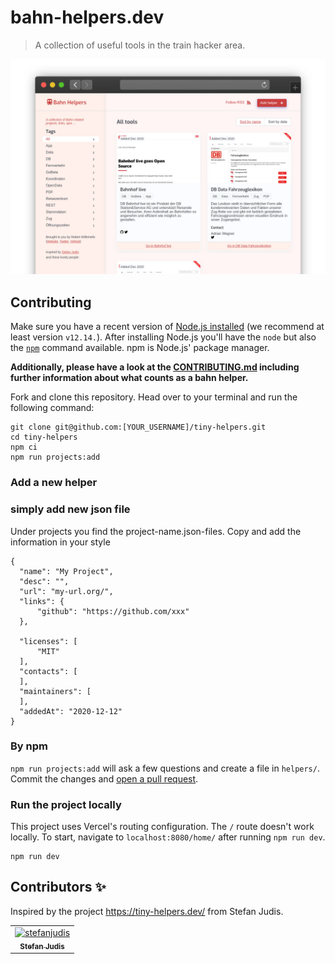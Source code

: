 # bahn-helpers.dev

> A collection of useful tools in the train hacker area.

![Screenshot of bahn-helpers.dev](./screenshot.jpg)

## Contributing

Make sure you have a recent version of [Node.js installed](https://nodejs.org/en/) (we recommend at least version `v12.14.`). After installing Node.js you'll have the `node` but also the [`npm`](https://www.npmjs.com/) command available. npm is Node.js' package manager.

**Additionally, please have a look at the [CONTRIBUTING.md](./CONTRIBUTING.md) including further information about what counts as a bahn helper.**


Fork and clone this repository. Head over to your terminal and run the following command:

```
git clone git@github.com:[YOUR_USERNAME]/tiny-helpers.git
cd tiny-helpers
npm ci
npm run projects:add
```

### Add a new helper

### simply add new json file
Under projects you find the project-name.json-files. Copy and add the information in your style
```
{
  "name": "My Project",
  "desc": "",
  "url": "my-url.org/",
  "links": {
      "github": "https://github.com/xxx"
  },
  
  "licenses": [
      "MIT"
  ],
  "contacts": [
  ],
  "maintainers": [
  ],
  "addedAt": "2020-12-12"
}

```

### By npm
`npm run projects:add` will ask a few questions and create a file in `helpers/`.
Commit the changes and [open a pull request](https://help.github.com/en/github/collaborating-with-issues-and-pull-requests/creating-a-pull-request).

### Run the project locally

This project uses Vercel's routing configuration. The `/` route doesn't work locally. To start, navigate to `localhost:8080/home/` after running `npm run dev`.

```
npm run dev
```
## Contributors :sparkles:

Inspired by the project https://tiny-helpers.dev/ from Stefan Judis.

<table>
    <tr>
        <td align="center">
            <a href="https://github.com/stefanjudis">
                <img src="https://avatars3.githubusercontent.com/u/962099?v=4" width="75;" alt="stefanjudis"/>
                <br />
                <sub><b>Stefan Judis</b></sub>
            </a>
        </td>
    </tr>
</table>

